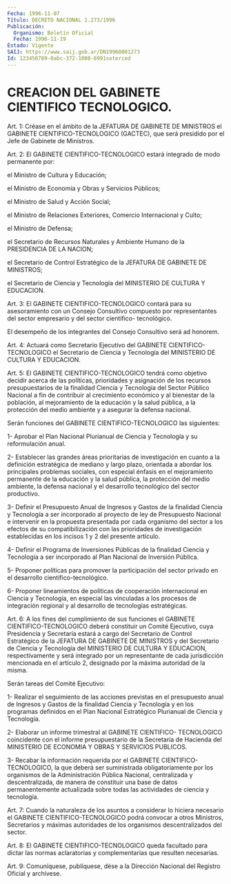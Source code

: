 ```yaml
---
Fecha: 1996-11-07
Título: DECRETO NACIONAL 1.273/1996
Publicación:
  Organismo: Boletín Oficial
  Fecha: 1996-11-19
Estado: Vigente
SAIJ: https://www.saij.gob.ar/DN19960001273
Id: 123456789-0abc-372-1000-6991soterced
---
```

# CREACION DEL GABINETE CIENTIFICO TECNOLOGICO.

<a id="1"></a>
Art. 1:  Créase  en el ámbito de la JEFATURA DE GABINETE  DE MINISTROS  el GABINETE CIENTIFICO-TECNOLOGICO  (GACTEC), que será presidido por el Jefe de Gabinete de Ministros.

<a id="2"></a>
Art. 2: El  GABINETE  CIENTIFICO-TECNOLOGICO  estará  integrado de modo permanente por:

el Ministro de Cultura y Educación;

el Ministro   de  Economía  y  Obras  y  Servicios  Públicos;

el Ministro de Salud y Acción Social;

el Ministro  de  Relaciones  Exteriores, Comercio Internacional  y Culto;

el Ministro de Defensa;

el  Secretario  de  Recursos Naturales  y  Ambiente  Humano  de  la PRESIDENCIA DE LA NACION;

el Secretario de Control  Estratégico de la JEFATURA DE GABINETE DE MINISTROS;

el Secretario de Ciencia y  Tecnología  del MINISTERIO DE CULTURA Y EDUCACION.

<a id="3"></a>
Art.  3:  El  GABINETE  CIENTIFICO-TECNOLOGICO  contará  para  su asesoramiento con un Consejo Consultivo compuesto por representantes  del  sector  empresario  y  del  sector  científico- tecnológico.

El desempeño de los integrantes  del  Consejo  Consultivo  será  ad honorem.

<a id="4"></a>
Art.  4: Actuará como Secretario Ejecutivo del GABINETE CIENTIFICO- TECNOLOGICO el Secretario de Ciencia y Tecnología del MINISTERIO DE CULTURA Y EDUCACION.

<a id="5"></a>
Art. 5:  El  GABINETE CIENTIFICO-TECNOLOGICO tendrá como objetivo decidir acerca de  las  políticas,  prioridades y asignación de los recursos presupuestarios de la finalidad  Ciencia  y Tecnología del Sector   Público  Nacional  a  fin  de  contribuir  al  crecimiento económico  y  al  bienestar  de la población, al mejoramiento de la educación y la salud pública,  a la protección del medio ambiente y a asegurar la defensa nacional.

Serán funciones del GABINETE CIENTIFICO-TECNOLOGICO las siguientes:

1- Aprobar el Plan Nacional Plurianual de Ciencia y Tecnología y su reformulación anual.

2- Establecer las grandes áreas  prioritarias  de  investigación en cuanto  a  la  definición  estratégica  de  mediano y largo  plazo, orientada  a  abordar  los  principales  problemas   sociales,  con especial énfasis en el mejoramiento permanente de la educación y la salud  pública,  la  protección  del  medio  ambiente,  la  defensa nacional    y  el  desarrollo  tecnológico  del  sector  productivo.

3-  Definir el  Presupuesto  Anual  de  Ingresos  y  Gastos  de  la finalidad Ciencia y Tecnología a ser incorporado al proyecto de ley de Presupuesto Nacional e intervenir en la propuesta presentada por cada organismo del sector a los efectos de su compatibilización con las prioridades  de investigación establecidas en los incisos 1 y 2 del presente artículo.

4- Definir el Programa  de  Inversiones  Públicas  de  la finalidad Ciencia  y  Tecnología  a  ser  incorporado  al  Plan  Nacional  de Inversión Pública.

5-  Proponer  políticas  para promover la participación del  sector privado en el desarrollo científico-tecnológico.

6- Proponer lineamientos de  políticas de cooperación internacional en Ciencia y Tecnología, en especial  las vinculadas a los procesos de integración regional y al desarrollo de tecnologías estratégicas.

<a id="6"></a>
Art. 6: A los fines del cumplimiento de  sus funciones el GABINETE CIENTIFICO-TECNOLOGICO deberá constituir un  Comité Ejecutivo, cuya Presidencia y Secretaría estará a cargo del Secretario  de  Control Estratégico   de  la  JEFATURA  DE  GABINETE  DE  MINISTROS  y  del Secretario de  Ciencia  y  Tecnología  del  MINISTERIO DE CULTURA Y EDUCACION, respectivamente y será integrado por un representante de cada  jurisdicción mencionada en el artículo 2,  designado  por  la máxima autoridad de la misma.

Serán tareas del Comité Ejecutivo:

1-  Realizar  el  seguimiento  de  las  acciones  previstas  en  el presupuesto  anual  de  Ingresos y Gastos de la finalidad Ciencia y Tecnología  y  en  los programas  definidos  en  el  Plan  Nacional Estratégico Plurianual de Ciencia y Tecnología.

2- Elaborar un informe trimestral al GABINETE CIENTIFICO- TECNOLOGICO  coincidente   con  el  informe  presupuestario  de  la Secretaría  de  Hacienda del  MINISTERIO  DE  ECONOMIA  Y  OBRAS  Y SERVICIOS PUBLICOS.

3- Recabar la información  requerida  por  el  GABINETE  CIENTIFICO- TECNOLOGICO,  la  que deberá ser suministrada obligatoriamente  por los organismos de la  Administración Pública Nacional, centralizada y  descentralizada, de manera  de  constituir  una  base  de  datos permanentemente  actualizada sobre todas las actividades de ciencia y tecnología.

<a id="7"></a>
Art. 7: Cuando la  naturaleza  de  los  asuntos  a  considerar  lo hiciera necesario el GABINETE CIENTIFICO-TECNOLOGICO podrá convocar a  otros  Ministros,  Secretarios  y  máximas  autoridades  de  los organismos descentralizados del sector.

<a id="8"></a>
Art.  8:  El GABINETE CIENTIFICO-TECNOLOGICO queda facultado para dictar  las normas  aclaratorias  y  complementarias  que  resulten necesarias.

<a id="9"></a>
Art. 9: Comuníquese,  publíquese, dése a la Dirección Nacional del Registro Oficial y archívese.